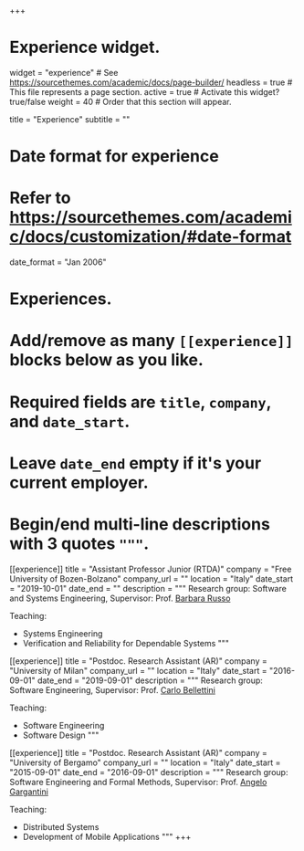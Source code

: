 +++
# Experience widget.
widget = "experience"  # See https://sourcethemes.com/academic/docs/page-builder/
headless = true  # This file represents a page section.
active = true  # Activate this widget? true/false
weight = 40  # Order that this section will appear.

title = "Experience"
subtitle = ""

# Date format for experience
#   Refer to https://sourcethemes.com/academic/docs/customization/#date-format
date_format = "Jan 2006"

# Experiences.
#   Add/remove as many `[[experience]]` blocks below as you like.
#   Required fields are `title`, `company`, and `date_start`.
#   Leave `date_end` empty if it's your current employer.
#   Begin/end multi-line descriptions with 3 quotes `"""`.
[[experience]]
  title = "Assistant Professor Junior (RTDA)"
  company = "Free University of Bozen-Bolzano"
  company_url = ""
  location = "Italy"
  date_start = "2019-10-01"
  date_end = ""
  description = """
  Research group: Software and Systems Engineering,
  Supervisor: Prof. [Barbara Russo](http://www.inf.unibz.it/~russo/)

  Teaching:

  * Systems Engineering
  * Verification and Reliability for Dependable Systems
  """

[[experience]]
  title = "Postdoc. Research Assistant (AR)"
  company = "University of Milan"
  company_url = ""
  location = "Italy"
  date_start = "2016-09-01"
  date_end = "2019-09-01"
  description = """
  Research group: Software Engineering,
  Supervisor: Prof. [Carlo Bellettini](https://homes.di.unimi.it/bellettini)

  Teaching:

  * Software Engineering
  * Software Design
  """

[[experience]]
  title = "Postdoc. Research Assistant (AR)"
  company = "University of Bergamo"
  company_url = ""
  location = "Italy"
  date_start = "2015-09-01"
  date_end = "2016-09-01"
  description = """
  Research group: Software Engineering and Formal Methods,
  Supervisor: Prof. [Angelo Gargantini](https://cs.unibg.it/gargantini/)

  Teaching:

  * Distributed Systems
  * Development of Mobile Applications
  """
+++
